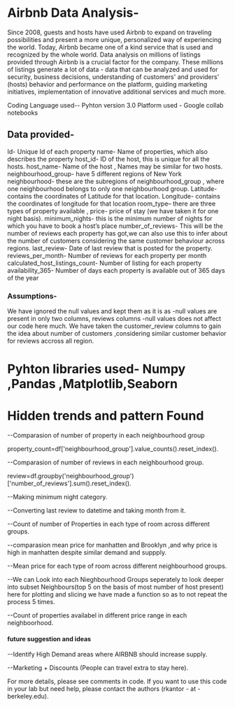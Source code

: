 # Airbnb Data Analysis-

Since 2008, guests and hosts have used Airbnb to expand on traveling possibilities and present a more unique, personalized way of experiencing the world. Today, Airbnb became one of a kind service that is used and recognized by the whole world. Data analysis on millions of listings provided through Airbnb is a crucial factor for the company. These millions of listings generate a lot of data - data that can be analyzed and used for security, business decisions, understanding of customers' and providers' (hosts) behavior and performance on the platform, guiding marketing initiatives, implementation of innovative additional services and much more.

Coding Language used-- Pyhton version 3.0
Platform used - Google collab notebooks

## Data provided-

Id-  Unique Id of each property
name- Name of properties, which also describes the property
host_id- ID of the host, this is unique for all the hosts.
host_name- Name of the host , Names may be similar for two hosts.
neighbourhood_group-  have 5 different regions of New York
neighbourhood-   these are the subregions of neighbourhood_group , where one neighbourhood belongs to only one neighbourhood group.
Latitude-  contains the coordinates of Latitude for that location.
Longitude-  contains the coordinates of longitude for that location
room_type– there are three types of property available , 
price-   price of stay (we have taken it for one night basis).
minimum_nights-   this is the minimum number of nights for which you have to book a host’s place
number_of_reviews-  This will be the number of reviews each property has got,we can also use this to infer about the number of customers considering the same customer behaviour across regions.
last_review-  Date of last review that is posted for the property.
reviews_per_month-   Number of reviews for each property per month
calculated_host_listings_count-  Number of listing for each property
availability_365-  Number of days each property is available out of 365 days of the year


### Assumptions-
We have ignored the null values and kept them as it is as 
-null values are present in only two columns, reviews columns
-null values does not affect our code here much.
We have taken the customer_review columns to gain the idea about number of customers ,considering similar customer behavior for reviews accross all region.


# Pyhton libraries used- Numpy ,Pandas ,Matplotlib,Seaborn

# Hidden trends and pattern Found



--Comparasion of number of property in each neighbourhood group


property_count=df['neighbourhood_group'].value_counts().reset_index().

--Comparasion of number of reviews in each neighbourhood group.

review=df.groupby('neighbourhood_group')['number_of_reviews'].sum().reset_index().

--Making minimum night category.

--Converting last review to datetime and taking month from it.

--Count of number of Properties in each type of room across different groups.

--comparasion mean price for manhatten and Brooklyn ,and why price is high in manhatten despite similar demand and suppply.

--Mean price for each type of room across different neighbourhood groups.

--We can Look into each Nieghbourhood Groups seperately to look deeper into subset Neighbours(top 5 on the basis of most number of host present)
here for plotting and slicing we have made a function so as to not repeat the process 5 times.


--Count of properties availabel in different price range in each neighboorhood.

#### future suggestion and ideas

--Identify High Demand areas where AIRBNB should increase supply.

--Marketing + Discounts (People can travel extra to stay here).


For more details, please see comments in code. If you want to use this code in your lab but need help, please contact the authors (rkantor - at - berkeley.edu).

